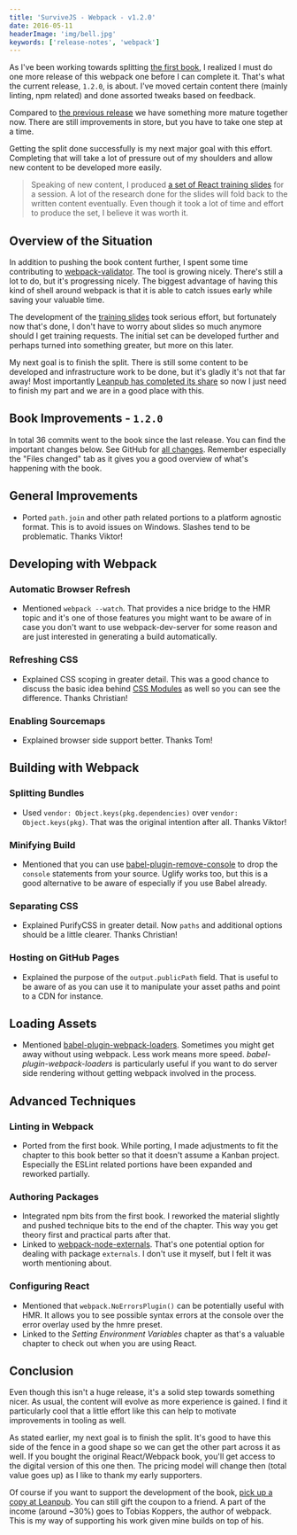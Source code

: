 ```yaml
---
title: 'SurviveJS - Webpack - v1.2.0'
date: 2016-05-11
headerImage: 'img/bell.jpg'
keywords: ['release-notes', 'webpack']
---
```


As I've been working towards splitting [the first book](/react/introduction), I realized I must do one more release of this webpack one before I can complete it. That's what the current release, `1.2.0`, is about. I've moved certain content there (mainly linting, npm related) and done assorted tweaks based on feedback.

Compared to [the previous release](./survivejs-webpack-110) we have something more mature together now. There are still improvements in store, but you have to take one step at a time.

Getting the split done successfully is my next major goal with this effort. Completing that will take a lot of pressure out of my shoulders and allow new content to be developed more easily.

> Speaking of new content, I produced [a set of React training slides](https://survivejs.github.io/training/) for a session. A lot of the research done for the slides will fold back to the written content eventually. Even though it took a lot of time and effort to produce the set, I believe it was worth it.

## Overview of the Situation

In addition to pushing the book content further, I spent some time contributing to [webpack-validator](https://www.npmjs.com/package/webpack-validator). The tool is growing nicely. There's still a lot to do, but it's progressing nicely. The biggest advantage of having this kind of shell around webpack is that it is able to catch issues early while saving your valuable time.

The development of the [training slides](https://survivejs.github.io/training/) took serious effort, but fortunately now that's done, I don't have to worry about slides so much anymore should I get training requests. The initial set can be developed further and perhaps turned into something greater, but more on this later.

My next goal is to finish the split. There is still some content to be developed and infrastructure work to be done, but it's gladly it's not that far away! Most importantly [Leanpub has completed its share](https://medium.com/@leanpub/the-leanpub-blog-in-progress-publishing-and-ebook-mitosis-2ab707198ca7) so now I just need to finish my part and we are in a good place with this.

## Book Improvements - `1.2.0`

In total 36 commits went to the book since the last release. You can find the important changes below. See GitHub for [all changes](https://github.com/survivejs/webpack/compare/v1.1.0...v1.2.0). Remember especially the "Files changed" tab as it gives you a good overview of what's happening with the book.

## General Improvements

* Ported `path.join` and other path related portions to a platform agnostic format. This is to avoid issues on Windows. Slashes tend to be problematic. Thanks Viktor!

## Developing with Webpack

### Automatic Browser Refresh

* Mentioned `webpack --watch`. That provides a nice bridge to the HMR topic and it's one of those features you might want to be aware of in case you don't want to use webpack-dev-server for some reason and are just interested in generating a build automatically.

### Refreshing CSS

* Explained CSS scoping in greater detail. This was a good chance to discuss the basic idea behind [CSS Modules](https://github.com/css-modules/css-modules) as well so you can see the difference. Thanks Christian!

### Enabling Sourcemaps

* Explained browser side support better. Thanks Tom!

## Building with Webpack

### Splitting Bundles

* Used `vendor: Object.keys(pkg.dependencies)` over `vendor: Object.keys(pkg)`. That was the original intention after all. Thanks Viktor!

### Minifying Build

* Mentioned that you can use [babel-plugin-remove-console](https://www.npmjs.com/package/babel-plugin-remove-console) to drop the `console` statements from your source. Uglify works too, but this is a good alternative to be aware of especially if you use Babel already.

### Separating CSS

* Explained PurifyCSS in greater detail. Now `paths` and additional options should be a little clearer. Thanks Christian!

### Hosting on GitHub Pages

* Explained the purpose of the `output.publicPath` field. That is useful to be aware of as you can use it to manipulate your asset paths and point to a CDN for instance.

## Loading Assets

* Mentioned [babel-plugin-webpack-loaders](https://www.npmjs.com/package/babel-plugin-webpack-loaders). Sometimes you might get away without using webpack. Less work means more speed. *babel-plugin-webpack-loaders* is particularly useful if you want to do server side rendering without getting webpack involved in the process.

## Advanced Techniques

### Linting in Webpack

* Ported from the first book. While porting, I made adjustments to fit the chapter to this book better so that it doesn't assume a Kanban project. Especially the ESLint related portions have been expanded and reworked partially.

### Authoring Packages

* Integrated npm bits from the first book. I reworked the material slightly and pushed technique bits to the end of the chapter. This way you get theory first and practical parts after that.
* Linked to [webpack-node-externals](https://www.npmjs.com/package/webpack-node-externals). That's one potential option for dealing with package `externals`. I don't use it myself, but I felt it was worth mentioning about.

### Configuring React

* Mentioned that `webpack.NoErrorsPlugin()` can be potentially useful with HMR. It allows you to see possible syntax errors at the console over the error overlay used by the hmre preset.
* Linked to the *Setting Environment Variables* chapter as that's a valuable chapter to check out when you are using React.

## Conclusion

Even though this isn't a huge release, it's a solid step towards something nicer. As usual, the content will evolve as more experience is gained. I find it particularly cool that a little effort like this can help to motivate improvements in tooling as well.

As stated earlier, my next goal is to finish the split. It's good to have this side of the fence in a good shape so we can get the other part across it as well. If you bought the original React/Webpack book, you'll get access to the digital version of this one then. The pricing model will change then (total value goes up) as I like to thank my early supporters.

Of course if you want to support the development of the book, [pick up a copy at Leanpub](https://leanpub.com/survivejs-webpack). You can still gift the coupon to a friend. A part of the income (around ~30%) goes to Tobias Koppers, the author of webpack. This is my way of supporting his work given mine builds on top of his.

